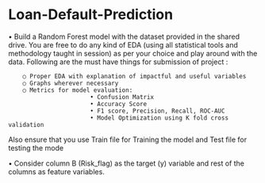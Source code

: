 # Loan-Default-Prediction
• Build a Random Forest model with the dataset provided in the shared drive. You are free to do any kind of EDA (using all statistical tools and methodology taught in session) as per your choice and play around with the data. Following are the must have things for submission of project :

        ○ Proper EDA with explanation of impactful and useful variables
        ○ Graphs wherever necessary
        ○ Metrics for model evaluation:
                           • Confusion Matrix
                           • Accuracy Score
                           • F1 score, Precision, Recall, ROC-AUC 
                           • Model Optimization using K fold cross validation

Also ensure that you use Train file for Training the model and Test file for testing the mode

• Consider column B (Risk_flag) as the target (y) variable and rest of the columns as feature variables.
